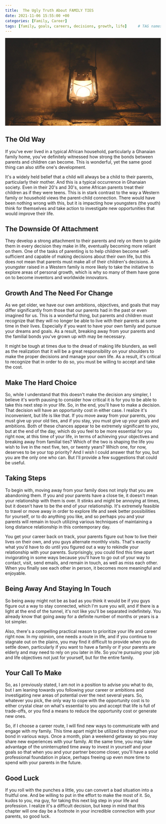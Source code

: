 ```yaml
---
title: 	The Ugly Truth About FAMILY TIES
date: 2021-11-06 15:55:00 +00
categories: [Family, Career]
tags: [family, goals, careers, decisions, growth, life]     # TAG names should always be lowercase
---
```


![old-ways](/assets/img/old-ways.jpg)

## The Old Way

If you've ever lived in a typical African household, particularly a Ghanaian family home, you've definitely witnessed how strong the bonds between parents and children can become. This is wonderful, yet the same good thing can also stifle one's development.

It's a widely held belief that a child will always be a child to their parents, particularly their mother. And this is a typical occurrence in Ghanaian society. Even in their 20's and 30's, some African parents treat their children as if they were teens. This is in stark contrast to the way a Western family or household views the parent-child connection. There would have been nothing wrong with this, but it is impacting how youngsters (the youth) think for themselves and take action to investigate new opportunities that would improve their life.

## The Downside Of Attachment

They develop a strong attachment to their parents and rely on them to guide them in every decision they make in life, eventually becoming more reliant on them. One of the tasks of parenting is to help children become self-sufficient and capable of making decisions about their own life, but this does not mean that parents must make all of their children's decisions. A youngster raised in a Western family is more likely to take the initiative to explore areas of personal growth, which is why so many of them have gone on to become inventors and worldwide innovators.

## Growth And The Need For Change

As we get older, we have our own ambitions, objectives, and goals that may differ significantly from those that our parents had in the past or even imagined for us. This is a wonderful thing, but parents and children must recognize that they will no longer be able to live with their parents at some time in their lives. Especially if you want to have your own family and pursue your dreams and goals. As a result, breaking away from your parents and the familial bonds you've grown up with may be necessary.

It might be tough at times due to the dread of making life blunders, as well as the realization that it will be a great responsibility on your shoulders to make the proper decisions and manage your own life. As a result, it's critical to recognize that in order to do so, you must be willing to accept and take the cost.

## Make The Hard Choice

So, while I understand that this doesn't make the decision any simpler, I believe it's worth pausing to consider how critical it is for you to be able to take this next step in your life. So, in the end, you'll have to make a decision. That decision will have an opportunity cost in either case. I realize it's inconvenient, but life is like that. If you move away from your parents, you must give up your old ties, and if you stay, you must give up your goals and ambitions. Both of these chances appear to be extremely significant to you, but at the end of the day, which do you feel to be more essential for you right now, at this time of your life, in terms of achieving your objectives and breaking away from familial ties? Which of the two is shaping the life you wish to live in the next five, ten, or twenty years? Which one, for now, deserves to be your top priority?
And I wish I could answer that for you, but you are the only one who can. But I'll provide a few suggestions that could be useful.

## Taking Steps

To begin with, moving away from your family does not imply that you are abandoning them. If you and your parents have a close tie, it doesn't mean your relationship with them is over. It stinks and might be annoying at times, but it doesn't have to be the end of your relationship. It's extremely feasible to travel or move away in order to explore life and seek better possibilities for yourself, or to do anything you like, and so perhaps you and your parents will remain in touch utilizing various techniques of maintaining a long distance relationship in this contemporary day.

You get your career back on track, your parents figure out how to live their lives on their own, and you guys alternate monthly visits. That's exactly what you'd have to do until you figured out a way to rekindle your relationship with your parents. Surprisingly, you could find this time apart invigorating in some ways because you'll have to go out of your way to contact, visit, send emails, and remain in touch, as well as miss each other. When you finally see each other in person, it becomes more meaningful and enjoyable.

## Being Away And Staying In Touch

So being away might not be as bad as you think it would be if you guys figure out a way to stay connected, which I'm sure you will, and if there is a light at the end of the tunnel, it's not like you'll be separated indefinitely. You already know that going away for a definite number of months or years is a lot simpler.

Also, there's a compelling practical reason to prioritize your life and career right now. In my opinion, one needs a route in life, and if you continue to stagnate out on the plains, you may find it difficult to provide when you do settle down, particularly if you want to have a family or if your parents are elderly and may need to rely on you later in life. So you're pursuing your job and life objectives not just for yourself, but for the entire family.

## Your Call To Make

So, as I previously stated, I am not in a position to advise you what to do, but I am leaning towards you following your career or ambitions and investigating new areas of potential over the next several years. So, whatever you pick, the only way to cope with the opportunity cost is to either crystal clear on what's essential to you and accept that life is full of trade-offs, or you find a means to reduce the opportunity cost or generate new ones.

So, if I choose a career route, I will find new ways to communicate with and engage with my family. This time apart might be utilized to strengthen your bond in various ways. Once a month, plan a weekend getaway so you may share new experiences with your family. At the same time, you may take advantage of the uninterrupted time away to invest in yourself and your goals so that when you and your partner become closer, you'll have a solid professional foundation in place, perhaps freeing up even more time to spend with your parents in the future.

## Good Luck

If you roll with the punches a little, you can convert a bad situation into a fruitful one. And be willing to put in the effort to make the most of it. So, kudos to you, ma guy, for taking this next big step in your life and profession. I realize it's a difficult decision, but keep in mind that this chapter will one day be a footnote in your incredible connection with your parents, so good luck.
